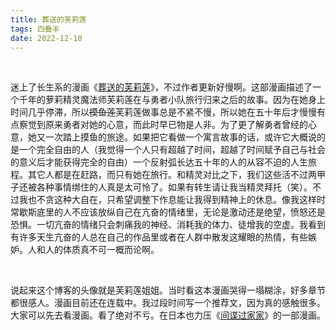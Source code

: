 ```yaml
---
title: 葬送的芙莉莲
tags: 四叠半
date: 2022-12-10
---
```


<br/>

迷上了长生系的漫画《[葬送的芙莉莲](https://zh.wikipedia.org/zh-cn/%E8%91%AC%E9%80%81%E7%9A%84%E8%8A%99%E8%8E%89%E8%93%AE)》，不过作者更新好慢啊。这部漫画描述了一个千年的萝莉精灵魔法师芙莉莲在与勇者小队旅行归来之后的故事。因为在她身上时间几乎停滞，所以~~摸鱼莲~~芙莉莲做事总是不紧不慢，所以她在五十年后才慢慢有点察觉到原来勇者对她的心意，而此时早已物是人非。为了更了解勇者曾经的心意，她又一次踏上摸鱼的旅途。如果把它看做一个寓言故事的话，或许它大概说的是一个完全自由的人（我觉得一个人只有超越了时间，超越了时间赋予自己与社会的意义后才能获得完全的自由）一个反射弧长达五十年的人的从容不迫的人生旅程。其它人都是在赶路，而只有她在旅行。和精灵对比之下，我们这些活不过两甲子还被各种事情绑住的人真是太可怜了。如果有转生请让我当精灵拜托（笑）。不过我也不贪这种大自在，只希望调整下作息能让我得到精神上的休息。像我这样时常歇斯底里的人不应该放纵自己在亢奋的情绪里，无论是激动还是绝望，愤怒还是恐惧。一切亢奋的情绪只会刺痛我的神经、消耗我的体力、徒增我的空虚。我看到有许多天生亢奋的人总在自己的作品里或者在人群中散发这耀眼的热情，有些嫉妒。人和人的体质真不可一概而论啊。

<br/>

说起来这个博客的头像就是芙莉莲姐姐。当时看这本漫画哭得一塌糊涂，好多章节都很感人。漫画目前还在连载中。我过段时间写一个推荐文，因为真的感触很多。大家可以先去看漫画。看了绝对不亏。在日本也力压《[间谍过家家](https://movie.douban.com/subject/35258427/)》的一部漫画。